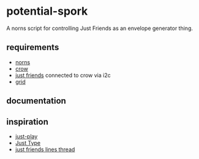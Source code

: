 # potential-spork

A norns script for controlling Just Friends as an envelope generator thing.

## requirements

- [norns](https://monome.org/docs/norns/)
- [crow](https://monome.org/docs/crow/)
- [just friends](https://www.whimsicalraps.com/products/just-friends?variant=5586981781533) connected to crow via i2c
- [grid](https://monome.org/docs/grid/)

## documentation


## inspiration

- [just-play](https://github.com/midouest/just-play/)
- [Just Type](https://github.com/whimsicalraps/Just-Friends/blob/main/Just-Type.md#crow-reference)
- [just friends lines thread](https://llllllll.co/t/mannequins-just-friends/3142)
